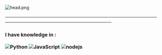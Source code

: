 ![head.png](https://cdn.discordapp.com/attachments/805847314252955682/810852011137564703/tumblr_04cd60ec719cbe931b5c9c66f361dd3c_151eb1a0_500.gif)

─────────────────────────────────────────────────────────────────────────────────────

</p>

### I have knowledge in : <br/> <br/> ![Python](https://img.shields.io/badge/-Python-0077B5?style=flat&logoColor=white&logo=python) ![JavaScript](https://camo.githubusercontent.com/4fdfb0cf06c96ca8a5ab446e39e0518bb0ad5380a284c2e7bb9e3d23c34f9626/68747470733a2f2f696d672e736869656c64732e696f2f62616467652f2d4a6176617363726970742d4646454530303f7374796c653d666c61742d737175617265266c6f676f3d6a617661736372697074266c6f676f436f6c6f723d626c61636b) ![nodejs](https://img.shields.io/badge/-NodeJS-43853D?style=flat-square&logo=Node.js&logoColor=white)

<p align="center">
